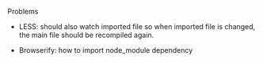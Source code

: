 Problems
 - LESS: should also watch imported file so when imported file 
 is changed, the main file should be recompiled again.

 - Browserify: how to import node_module dependency
